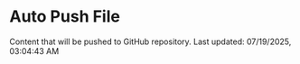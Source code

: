 # Auto Push File

Content that will be pushed to GitHub repository.
Last updated: 07/19/2025, 03:04:43 AM